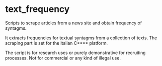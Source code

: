 # text_frequency
Scripts to scrape articles from a news site and obtain frequency of syntagms.

It extracts frequencies for textual syntagms from a collection of texts. 
The scraping part is set for the italian C**** platform. 

The script is for research uses or purely demonstrative for recruiting processes. Not for commercial or any kind of illegal use. 
